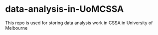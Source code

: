 # data-analysis-in-UoMCSSA
This repo is used for storing data analysis work in CSSA in University of Melbourne
